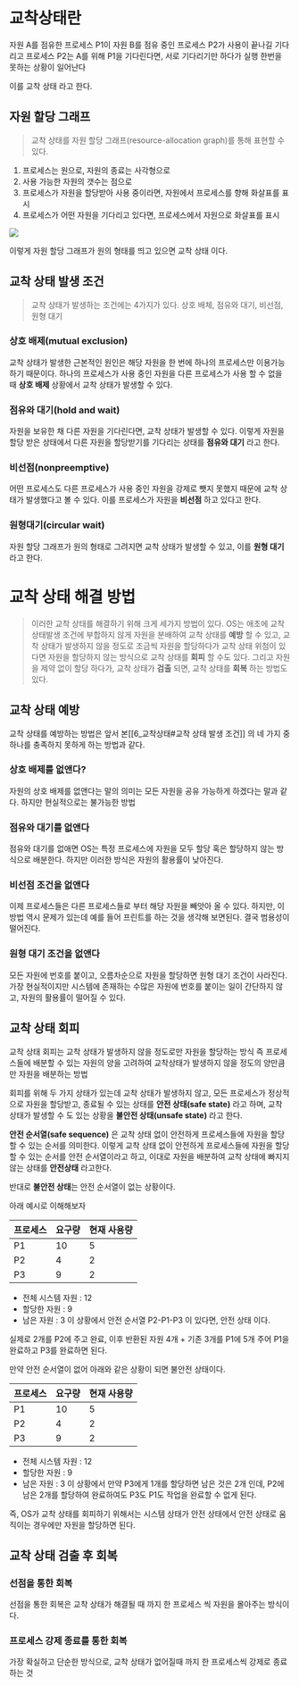 # 교착상태란

자원 A를 점유한 프로세스 P1이 자원 B를 점유 중인 프로세스 P2가 사용이 끝나길 기다리고
프로세스 P2는 A를 위해 P1을 기다린다면, 서로 기다리기만 하다가 실행 한번을 못하는 상황이 일어난다

이를 교착 상태 라고 한다.

## 자원 할당 그래프
> 교착 상태를 자원 할당 그래프(resource-allocation graph)를 통해 표현할 수 있다.

1. 프로세스는 원으로, 자원의 종료는 사각형으로
2. 사용 가능한 자원의 갯수는 점으로
3. 프로세스가 자원을 할당받아 사용 중이라면, 자원에서 프로세스를 향해 화살표를 표시
4. 프로세스가 어떤 자원을 기다리고 있다면, 프로세스에서 자원으로 화살표를 표시

![](https://i.imgur.com/uhUWRXI.png)

이렇게 자원 할당 그래프가 원의 형태를 띄고 있으면 교착 상태 이다.

## 교착 상태 발생 조건
> 교착 상태가 발생하는 조건에는 4가지가 있다.
> 상호 배체, 점유와 대기, 비선점, 원형 대기

### 상호 배제(mutual exclusion)
교착 상태가 발생한 근본적인 원인은 해당 자원을 한 번에 하나의 프로세스만 이용가능 하기 때문이다.
하나의 프로세스가 사용 중인 자원을 다른 프로세스가 사용 할 수 없을 때 **상호 배제** 상황에서 교착 상태가 발생할 수 있다.

### 점유와 대기(hold and wait)
자원을 보유한 채 다른 자원을 기다린다면, 교착 상태가 발생할 수 있다.
이렇게 자원을 할당 받은 상태에서 다른 자원을 할당받기를 기다리는 상태를 **점유와 대기** 라고 한다.

### 비선점(nonpreemptive)
어떤 프로세스도 다른 프로세스가 사용 중인 자원을 강제로 뺏지 못했지 때문에 교착 상태가 발생했다고 볼 수 있다. 이를 프로세스가 자원을 **비선점** 하고 있다고 한다.

### 원형대기(circular wait)
자원 할당 그래프가 원의 형태로 그려지면 교착 상태가 발생할 수 있고, 이를 **원형 대기** 라고 한다.

# 교착 상태 해결 방법
> 이러한 교착 상태를 해결하기 위해 크게 세가지 방법이 있다.
> OS는 애초에 교착 상태발생 조건에 부합하지 않게 자원을 분배하여 교착 상태를 **예방** 할 수 있고,
> 교착 상태가 발생하지 않을 정도로 조금씩 자원을 할당하다가 교착 상태 위첨이 있다면 자원을 할당하지 않는 방식으로 교착 상태를 **회피** 할 수도 있다.
> 그리고 자원을 제약 없이 할당 하다가, 교착 상태가 **검출** 되면, 교착 상태를 **회복** 하는 방법도 있다.

## 교착 상태 예방
교착 상태를 예방하는 방법은 앞서 본[[6_교착상태#교착 상태 발생 조건]] 의 네 가지 중 하나를 충족하지 못하게 하는 방법과 같다.

### 상호 배제를 없앤다?
자원의 상호 배제를 없앤다는 말의 의미는 모든 자원을 공유 가능하게 하겠다는 말과 같다. 하지만 현실적으로는 불가능한 방법

### 점유와 대기를 없앤다
점유와 대기를 없애면 OS는 특정 프로세스에 자원을 모두 할당 혹은 할당하지 않는 방식으로 배분한다.
하지만 이러한 방식은 자원의 활용률이 낮아진다.

### 비선점 조건을 없앤다
이제 프로세스들은 다른 프로세스들로 부터 해당 자원을 빼앗아 올 수 있다.
하지만, 이 방법 역시 문제가 있는데 예를 들어 프린트를 하는 것을 생각해 보면된다.
결국 범용성이 떨어진다.

### 원형 대기 조건을 없앤다
모든 자원에 번호를 붙이고, 오름차순으로 자원을 할당하면 원형 대기 조건이 사라진다.
가장 현실적이지만 시스템에 존재하는 수많은 자원에 번호를 붙이는 일이 간단하지 않고, 자원의 활용률이 떨어질 수 있다.

## 교착 상태 회피
교착 상태 회피는 교착 상태가 발생하지 않을 정도로만 자원을 할당하는 방식
즉 프로세스들에 배분할 수 있는 자원의 양을 고려하여 교착상태가 발생하지 않을 정도의 양만큼만 자원을 배분하는 방법

회피를 위해 두 가지 상태가 있는데
교착 상태가 발생하지 않고, 모든 프로세스가 정상적으로 자원을 할당받고, 종료될 수 있는 상태를 **안전 상태(safe state)** 라고 하며,
교착 상태가 발생할 수 도 있는 상황을 **불안전 상태(unsafe state)** 라고 한다.

**안전 순서열(safe sequence)** 은 교착 상태 없이 안전하게 프로세스들에 자원을 할당할 수 있는 순서를 의미한다. 
이렇게 교착 상태 없이 안전하게 프로세스들에 자원을 할당할 수 있는 순서를 안전 순서열이라고 하고, 이대로 자원을 배분하여 교착 상태에 빠지지 않는 상태를 **안전상태** 라고한다.

반대로 **불안전 상태**는 안전 순서열이 없는 상황이다.

아래 예시로 이해해보자

| 프로세스 | 요구량 | 현재 사용량 |
| ---- | --- | ------ |
| P1   | 10  | 5      |
| P2   | 4   | 2      |
| P3   | 9   | 2      |
- 전체 시스템 자원 : 12
- 할당한 자원 : 9
- 남은 자원 : 3
이 상황에서 안전 순서열 P2-P1-P3 이 있다면, 안전 상태 이다.

실제로 2개를 P2에 주고 완료, 이후 반환된 자원 4개 + 기존 3개를 P1에 5개 주어 P1을 완료하고 P3를 완료하면 된다.

만약 안전 순서열이 없어 아래와 같은 상황이 되면 불안전 상태이다.

| 프로세스 | 요구량 | 현재 사용량 |
| ---- | --- | ------ |
| P1   | 10  | 5      |
| P2   | 4   | 2      |
| P3   | 9   | 2      |
- 전체 시스템 자원 : 12
- 할당한 자원 : 9
- 남은 자원 : 3
이 상황에서 만약 P3에게 1개를 할당하면 남은 것은 2개 인데,  P2에 남은 2개를 할당하여 완료하여도 P3도 P1도 작업을 완료할 수 없게 된다.

즉, OS가 교착 상태를 회피하기 위해서는 시스템 상태가 안전 상태에서 안전 상태로 움직이는 경우에만 자원을 할당하면 된다.

## 교착 상태 검출 후 회복
### 선점을 통한 회복
선점을 통한 회복은 교착 상태가 해결될 때 까지 한 프로세스 씩 자원을 몰아주는 방식이다.

### 프로세스 강제 종료를 통한 회복
가장 확실하고 단순한 방식으로, 교착 상태가 없어질때 까지 한 프로세스씩 강제로 종료하는 것